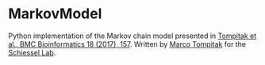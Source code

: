# MarkovModel

Python implementation of the Markov chain model presented in <a href="https://doi.org/10.1186/s12859-017-1569-0">Tompitak et al., BMC Bioinformatics 18 (2017), 157</a>. Written by [Marco Tompitak](https://marcotompitak.github.io/) for the [Schiessel Lab](https://schiessellab.github.io/).
